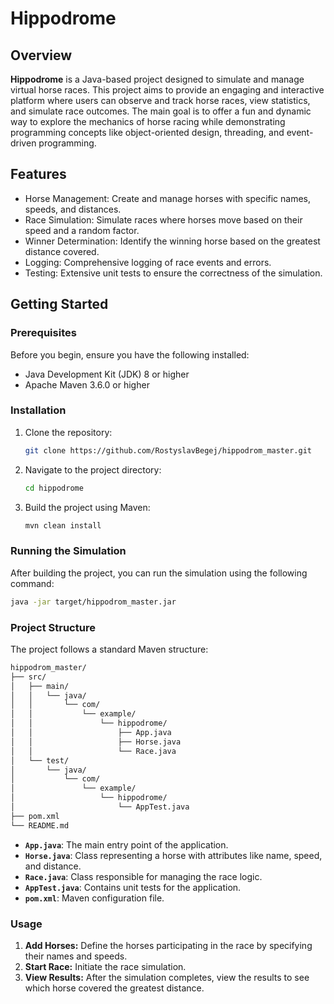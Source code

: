 # Hippodrome

## Overview

__Hippodrome__ is a Java-based project designed to simulate and manage virtual horse races. This project aims to provide an engaging and interactive platform where users can observe and track horse races, view statistics, and simulate race outcomes. The main goal is to offer a fun and dynamic way to explore the mechanics of horse racing while demonstrating programming concepts like object-oriented design, threading, and event-driven programming.

## Features

- Horse Management: Create and manage horses with specific names, speeds, and distances.
- Race Simulation: Simulate races where horses move based on their speed and a random factor.
- Winner Determination: Identify the winning horse based on the greatest distance covered.
- Logging: Comprehensive logging of race events and errors.
- Testing: Extensive unit tests to ensure the correctness of the simulation.

## Getting Started

### Prerequisites

Before you begin, ensure you have the following installed:

- Java Development Kit (JDK) 8 or higher
- Apache Maven 3.6.0 or higher

### Installation

1. Clone the repository:

   ```bash
   git clone https://github.com/RostyslavBegej/hippodrom_master.git
   
2. Navigate to the project directory:

   ```bash
   cd hippodrome

3. Build the project using Maven:

   ```bash
   mvn clean install

### Running the Simulation

After building the project, you can run the simulation using the following command:

  ```bash
  java -jar target/hippodrom_master.jar
  ```


### Project Structure

The project follows a standard Maven structure:

  ```bash
  hippodrom_master/
  ├── src/
  │   ├── main/
  │   │   └── java/
  │   │       └── com/
  │   │           └── example/
  │   │               └── hippodrome/
  │   │                   ├── App.java
  │   │                   ├── Horse.java
  │   │                   └── Race.java
  │   └── test/
  │       └── java/
  │           └── com/
  │               └── example/
  │                   └── hippodrome/
  │                       └── AppTest.java
  ├── pom.xml
  └── README.md
  ```

- **`App.java`**: The main entry point of the application.
- **`Horse.java`**: Class representing a horse with attributes like name, speed, and distance.
- **`Race.java`**: Class responsible for managing the race logic.
- **`AppTest.java`**: Contains unit tests for the application.
- **`pom.xml`**: Maven configuration file.


### Usage

1. __Add Horses:__ Define the horses participating in the race by specifying their names and speeds.
2. __Start Race:__ Initiate the race simulation.
3. __View Results:__ After the simulation completes, view the results to see which horse covered the greatest distance.
